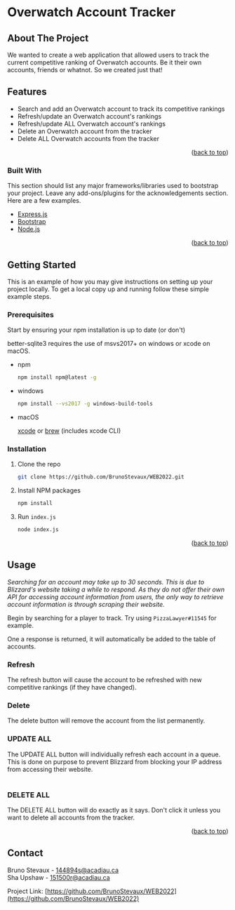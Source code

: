 # Overwatch Account Tracker

## About The Project

We wanted to create a web application that allowed users to track the current competitive ranking of Overwatch accounts. Be it their own accounts, friends or whatnot. So we created just that!

## Features

* Search and add an Overwatch account to track its competitive rankings
* Refresh/update an Overwatch account's rankings
* Refresh/update ALL Overwatch account's rankings
* Delete an Overwatch account from the tracker
* Delete ALL Overwatch accounts from the tracker

<p align="right">(<a href="#top">back to top</a>)</p>

### Built With

This section should list any major frameworks/libraries used to bootstrap your project. Leave any add-ons/plugins for the acknowledgements section. Here are a few examples.

* [Express.js](https://expressjs.com/)
* [Bootstrap](https://getbootstrap.com)
* [Node.js](https://nodejs.org/)

<p align="right">(<a href="#top">back to top</a>)</p>

<!-- GETTING STARTED -->
## Getting Started

This is an example of how you may give instructions on setting up your project locally.
To get a local copy up and running follow these simple example steps.

### Prerequisites

Start by ensuring your npm installation is up to date (or don't)

better-sqlite3 requires the use of msvs2017+ on windows or xcode on macOS.

* npm

  ```sh
  npm install npm@latest -g
  ```

* windows

  ```sh
  npm install --vs2017 -g windows-build-tools
  ```

* macOS

    [xcode](https://apps.apple.com/us/app/xcode/id497799835?mt=12) or [brew](https://brew.sh/) (includes xcode CLI)

### Installation

1. Clone the repo

   ```sh
   git clone https://github.com/BrunoStevaux/WEB2022.git
   ```

2. Install NPM packages

   ```sh
   npm install
   ```

3. Run `index.js`

   ```cmd
   node index.js
   ```

<p align="right">(<a href="#top">back to top</a>)</p>

<!-- USAGE EXAMPLES -->
## Usage

_Searching for an account may take up to 30 seconds. This is due to Blizzard's website taking a while to respond. As they do not offer their own API for accessing account information from users, the only way to retrieve account information is through scraping their website._

Begin by searching for a player to track. Try using `PizzaLawyer#11545` for example.

One a response is returned, it will automatically be added to the table of accounts.
</br>

### Refresh

The refresh button will cause the account to be refreshed with new competitive rankings (if they have changed).
</br>

### Delete

The delete button will remove the account from the list permanently.
</br>

### UPDATE ALL

The UPDATE ALL button will individually refresh each account in a queue. This is done on purpose to prevent Blizzard from blocking your IP address from accessing their website.\
</br>

### DELETE ALL

The DELETE ALL button will do exactly as it says. Don't click it unless you want to delete all accounts from the tracker.
</br>

<p align="right">(<a href="#top">back to top</a>)</p>

<!-- CONTACT -->
## Contact

Bruno Stevaux - 144894s@acadiau.ca </br>
Sha Upshaw - 151500r@acadiau.ca

Project Link: [https://github.com/BrunoStevaux/WEB2022](https://github.com/BrunoStevaux/WEB2022)
